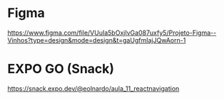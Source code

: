 # Figma
https://www.figma.com/file/VUuIa5bOxjIvGa087uxfy5/Projeto-Figma--Vinhos?type=design&mode=design&t=gaUgfmIajJQwAorn-1

# EXPO GO (Snack)
https://snack.expo.dev/@eolnardo/aula_11_reactnavigation
